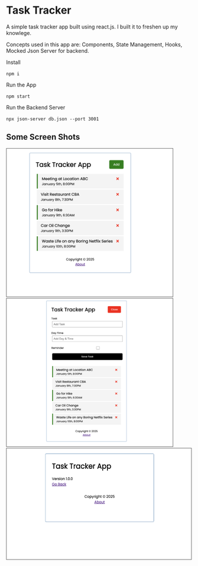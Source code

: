 # Task Tracker

A simple task tracker app built using react.js. I built it to freshen up my knowlege.

Concepts used in this app are: Components, State Management, Hooks, Mocked Json Server for backend.

Install
```
npm i
```

Run the App
```
npm start
```

Run the Backend Server
```
npx json-server db.json --port 3001
```

## Some Screen Shots

<img src="./src/assets/image1.png" height=400, width=450 style="border: 1px solid #555; "  />

<br/>
<img src="./src/assets/image2.png" height=400, width=450  style="border: 1px solid #555; "  />

<br/>
<img src="./src/assets/image3.png" height=300, width=500  style="border: 1px solid #555; "  />
